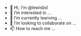 - 👋 Hi, I’m @lewisbd
- 👀 I’m interested in ...
- 🌱 I’m currently learning ...
- 💞️ I’m looking to collaborate on ...
- 📫 How to reach me ...

<!---
lewisbd/lewisbd is a ✨ special ✨ repository because its `README.md` (this file) appears on your GitHub profile.
You can click the Preview link to take a look at your changes.
--->
